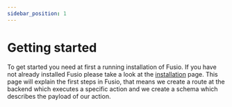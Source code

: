 ```yaml
---
sidebar_position: 1
---
```


# Getting started

To get started you need at first a running installation of Fusio. If you have not already installed Fusio please take a
look at the [installation](installation) page. This page will explain the first steps in Fusio, that means we create a
route at the backend which executes a specific action and we create a schema which describes the payload of our action.





